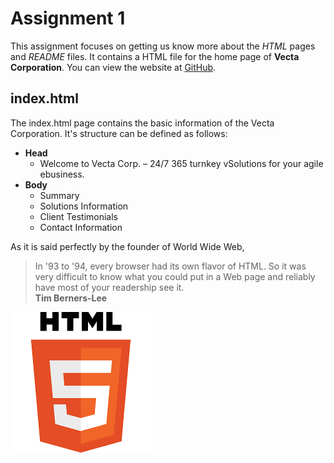 # Assignment 1
This assignment focuses on getting us know more about the _HTML_ pages and _README_ files. It contains a HTML file for the home page of **Vecta Corporation**. You can view the website at [GitHub][Vecta_Address].  

## index.html
The index.html page contains the basic information of the Vecta Corporation. It's structure can be defined as follows:
* **Head**
    *  Welcome to Vecta Corp. – 24/7 365 turnkey vSolutions for your agile ebusiness.
* **Body**
    * Summary
    * Solutions Information
    * Client Testimonials
    * Contact Information

As it is said perfectly by the founder of World Wide Web,
> In '93 to '94, every browser had its own flavor of HTML. So it was very difficult to know what you could put in a Web page and reliably have most of your readership see it.  
> **Tim Berners-Lee**

[![HTML5 Logo](html5.png)](https://en.wikipedia.org/wiki/HTML5)

[Vecta_Address]: https://github.com/dhavalsharma97/ModernWebDevelopmentFrameworks/tree/master/Assignment%201